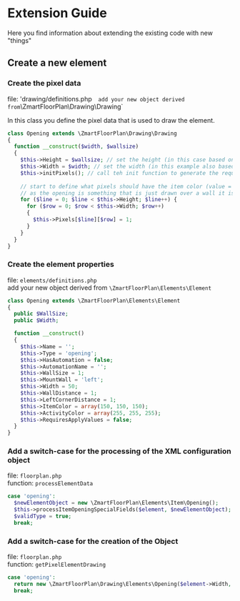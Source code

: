 # Extension Guide

Here you find information about extending the existing code with new "things"

## Create a new element

### Create the pixel data

file: 'drawing/definitions.php`  
add your new object derived from `\ZmartFloorPlan\Drawing\Drawing`

In this class you define the pixel data that is used to draw the element.


```php
class Opening extends \ZmartFloorPlan\Drawing\Drawing
{
  function __construct($width, $wallsize)
  {
    $this->Height = $wallsize; // set the height (in this case based on a parameter)
    $this->Width = $width; // set the width (in this example also based on a parameter)
    $this->initPixels(); // call teh init function to generate the required array with transparent color (value = 0) as base
    
    // start to define what pixels should have the item color (value = 1) - and if needed the ones that have the activity color (value = 255)
    // as the opening is something that is just drawn over a wall it is basically just a rectangle
    for ($line = 0; $line < $this->Height; $line++) {
      for ($row = 0; $row < $this->Width; $row++)
      {
        $this->Pixels[$line][$row] = 1;
      }
    }
  }
}
```

### Create the element properties

file: `elements/definitions.php`  
add your new object derived from `\ZmartFloorPlan\Elements\Element`

```php
class Opening extends \ZmartFloorPlan\Elements\Element
{
  public $WallSize;
  public $Width;

  function __construct()
  {
    $this->Name = '';
    $this->Type = 'opening';
    $this->HasAutomation = false;
    $this->AutomationName = '';
    $this->WallSize = 1;
    $this->MountWall = 'left';
    $this->Width = 50;
    $this->WallDistance = 1;
    $this->LeftCornerDistance = 1;
    $this->ItemColor = array(150, 150, 150);
    $this->ActivityColor = array(255, 255, 255);
    $this->RequiresApplyValues = false;
  }
}
```

### Add a switch-case for the processing of the XML configuration object

file: `floorplan.php`  
function: `processElementData`

```php
case 'opening':
  $newElementObject = new \ZmartFloorPlan\Elements\Item\Opening();
  $this->processItemOpeningSpecialFields($element, $newElementObject);
  $validType = true;
  break;
```

### Add a switch-case for the creation of the Object

file: `floorplan.php`  
function: `getPixelElementDrawing`

```php
case 'opening':
  return new \ZmartFloorPlan\Drawing\Elements\Opening($element->Width, $element->WallSize);
  break;
```